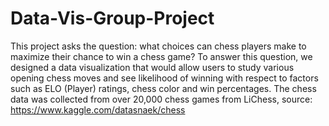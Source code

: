 # Data-Vis-Group-Project
This project asks the question: what choices can chess players make to maximize their chance to win a chess game? 
To answer this question, we designed a data visualization that would allow users to study various opening chess moves and see likelihood of winning with respect to factors such as ELO (Player) ratings, chess color and win percentages.
The chess data was collected from over 20,000 chess games from LiChess, source: https://www.kaggle.com/datasnaek/chess


